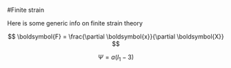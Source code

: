 #Finite strain

Here is some generic info on finite strain theory

$$
    \boldsymbol{F} = \frac{\partial \boldsymbol{x}}{\partial \boldsymbol{X}} 
$$

$$
    \Psi = a(I_{1}-3)
$$


